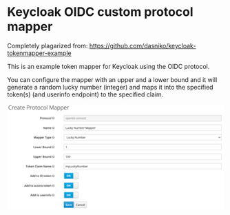 # Keycloak OIDC custom protocol mapper

Completely plagarized from: https://github.com/dasniko/keycloak-tokenmapper-example

This is an example token mapper for Keycloak using the OIDC protocol.

You can configure the mapper with an upper and a lower bound and it will generate a random lucky number (integer) and maps it into the specified token(s) (and userinfo endpoint) to the specified claim.

![](./config.png)
